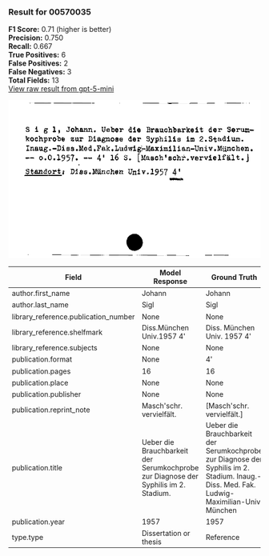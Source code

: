 ### Result for 00570035
**F1 Score:** 0.71 (higher is better)<br>**Precision:** 0.750<br>**Recall:** 0.667<br>**True Positives:** 6<br>**False Positives:** 2<br>**False Negatives:** 3<br>**Total Fields:** 13<br>[View raw result from gpt-5-mini](https://github.com/RISE-UNIBAS/humanities_data_benchmark/blob/main/results/2025-09-02/T0166/request_T0166_00570035.json)

<img src="https://github.com/RISE-UNIBAS/humanities_data_benchmark/blob/main/benchmarks/zettelkatalog/images/00570035.jpg?raw=true" alt="00570035" width="600px">

| Field | Model Response | Ground Truth | Fuzzy Score | Match |
|-------|----------------|--------------|-------------|-------|
| author.first_name | Johann | Johann | 1.000 | ✅ |
| author.last_name | Sigl | Sigl | 1.000 | ✅ |
| library_reference.publication_number | None | None | 1.000 | ✅ |
| library_reference.shelfmark | Diss.München Univ.1957 4' | Diss. München Univ. 1957 4' | 0.962 | ✅ |
| library_reference.subjects | None | None | 1.000 | ✅ |
| publication.format | None | 4' | 0.000 | ❌ |
| publication.pages | 16 | 16 | 1.000 | ✅ |
| publication.place | None | None | 1.000 | ✅ |
| publication.publisher | None | None | 1.000 | ✅ |
| publication.reprint_note | Masch'schr. vervielfält. | [Masch'schr. vervielfält.] | 0.960 | ✅ |
| publication.title | Ueber die Brauchbarkeit der Serumkochprobe zur Diagnose der Syphilis im 2. Stadium. | Ueber die Brauchbarkeit der Serumkochprobe zur Diagnose der Syphilis im 2. Stadium. Inaug.-Diss. Med. Fak. Ludwig-Maximilian-Univ. München | 0.751 | ❌ |
| publication.year | 1957 | 1957 | 1.000 | ✅ |
| type.type | Dissertation or thesis | Reference | 0.258 | ❌ |
